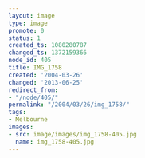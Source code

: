 ```yaml
---
layout: image
type: image
promote: 0
status: 1
created_ts: 1080280787
changed_ts: 1372159366
node_id: 405
title: IMG_1758
created: '2004-03-26'
changed: '2013-06-25'
redirect_from:
- "/node/405/"
permalink: "/2004/03/26/img_1758/"
tags:
- Melbourne
images:
- src: image/images/img_1758-405.jpg
  name: img_1758-405.jpg
---
```


